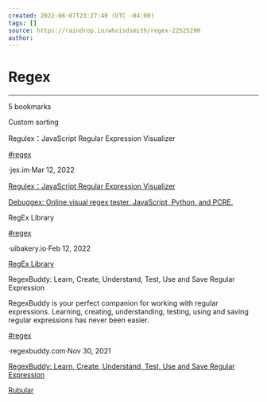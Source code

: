 ```yaml
---
created: 2022-08-07T23:27:40 (UTC -04:00)
tags: []
source: https://raindrop.io/whoisdsmith/regex-22525290
author: 
---
```


# Regex

---
5 bookmarks

Custom sorting

Regulex：JavaScript Regular Expression Visualizer

[#regex](https://raindrop.io/whoisdsmith/regex-22525290/search/sort=-sort&perpage=30&page=0&search=%23regex)

·jex.im·Mar 12, 2022

[Regulex：JavaScript Regular Expression Visualizer](https://jex.im/regulex/#!flags=&re=%5E(a%7Cb)*%3F%24)

[Debuggex: Online visual regex tester. JavaScript, Python, and PCRE.](https://www.debuggex.com/)

RegEx Library

[#regex](https://raindrop.io/whoisdsmith/regex-22525290/search/sort=-sort&perpage=30&page=0&search=%23regex)

·uibakery.io·Feb 12, 2022

[RegEx Library](https://uibakery.io/regex-library)

RegexBuddy: Learn, Create, Understand, Test, Use and Save Regular Expression

RegexBuddy is your perfect companion for working with regular expressions. Learning, creating, understanding, testing, using and saving regular expressions has never been easier.

[#regex](https://raindrop.io/whoisdsmith/regex-22525290/search/sort=-sort&perpage=30&page=0&search=%23regex)

·regexbuddy.com·Nov 30, 2021

[RegexBuddy: Learn, Create, Understand, Test, Use and Save Regular Expression](https://www.regexbuddy.com/)

[Rubular](https://rubular.com/)

